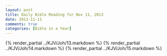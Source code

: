 ```yaml
---
layout: post
title: Daily Bible Reading for Nov 11, 2013
date: 2013-11-11
comments: true
categories: [Bible in a Year]
---
```

{% render_partial ../KJV/Joh/13.markdown %}
{% render_partial ../KJV/Joh/14.markdown %}
{% render_partial ../KJV/Joh/15.markdown %}
